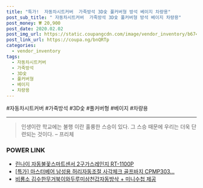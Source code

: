 ```yaml
--- 
title: "특가!  자동차시트커버  가죽방석 3D숯 풀커버형 방석 베이지 차량용" 
post_sub_title: " 자동차시트커버  가죽방석 3D숯 풀커버형 방석 베이지 차량용" 
post_money: ₩ 20,900 
post_date: 2020.02.02 
post_img_url: https://static.coupangcdn.com/image/vendor_inventory/b674/e1a1c1a6589c7bae30a4c8f29c2aa7acf76ff14faed4f2efca4fc94ae706.jpg 
post_link_url: https://coupa.ng/bnQRTp 
categories: 
  - vendor_inventory 
tags: 
  - 자동차시트커버 
  - 가죽방석 
  - 3D숯 
  - 풀커버형 
  - 베이지 
  - 차량용 
--- 
```

  #자동차시트커버 #가죽방석 #3D숯 #풀커버형 #베이지 #차량용 
<hr> 

> 인생이란 학교에는 불행 이란 훌륭한 스승이 있다. 그 스승 때문에 우리는 더욱 단련되는 것이다. – 프리체 


### POWER LINK

* <a href="https://blog.naver.com/fasyy4321/221783394083" target="_blank">린나이 자동불꽃스마트센서 2구가스레인지 RT-1100P</a>
* <a href="https://blog.naver.com/santokki14/221791985304" target="_blank">[특가] 마스터베어 남성용 허리자동조절 사각체크 골프바지 CPMP303...</a>
* <a href="https://blog.naver.com/santokki14/221785059100" target="_blank">비룡소 김수한무거북이와두루미삼천갑자동방삭 + 미니수첩 제공</a>
